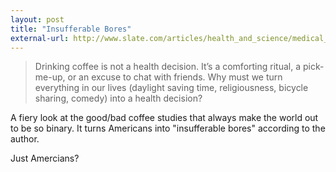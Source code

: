 ```yaml
---
layout: post
title: "Insufferable Bores"
external-url: http://www.slate.com/articles/health_and_science/medical_examiner/2015/06/is_coffee_good_or_bad_for_you_the_answer_is_neither.html
---
```


> Drinking coffee is not a health decision. It’s a comforting ritual, a pick-me-up, or an excuse to chat with friends. Why must we turn everything in our lives (daylight saving time, religiousness, bicycle sharing, comedy) into a health decision?

A fiery look at the good/bad coffee studies that always make the world out to be so binary. It turns Americans  into "insufferable bores" according to the author. 

Just Amercians? 